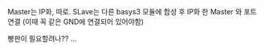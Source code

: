 Master는 IP화, 따로.
SLave는 다른 basys3 모듈에 합성 후 IP화 한 Master 와 포트 연결 (이때 꼭 같은 GND에 연결되어 있어야함)

빵판이 필요할려나?? ...